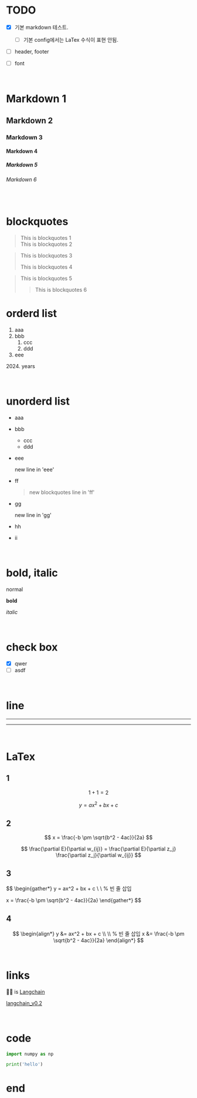 
# TODO
- [x] 기본 markdown 테스트.

  - [ ] 기본 config에서는 LaTex 수식이 표현 안됨. 

- [ ] header, footer
- [ ] font

&nbsp;

# Markdown 1

## Markdown 2

### Markdown 3

#### Markdown 4

##### Markdown 5

###### Markdown 6

&nbsp;

# blockquotes

> This is blockquotes 1<br>
> This is blockquotes 2

> This is blockquotes 3
> 
> This is blockquotes 4

> This is blockquotes 5
>> This is blockquotes 6
&nbsp;


# orderd list

1. aaa
2. bbb
   1. ccc
   2. ddd
3. eee

2024\. years

&nbsp;

# unorderd list

- aaa
- bbb
  - ccc
  - ddd
- eee

    new line in 'eee'

- ff
    > new blockquotes line in 'ff'
- gg

    new line in 'gg'
- hh
- ii

&nbsp;

# bold, italic

normal  <!-- comment -->

**bold**

*italic*

&nbsp;

# check box

- [X] qwer
- [ ] asdf

&nbsp;

# line

---

***

&nbsp;

# LaTex 

## 1
$$
1+1=2
$$

$$
y = ax^2 + bx + c
$$

## 2

$$
x = \frac{-b \pm \sqrt{b^2 - 4ac}}{2a}
$$


$$
\frac{\partial E}{\partial w_{ij}} = \frac{\partial E}{\partial z_j} \frac{\partial z_j}{\partial w_{ij}}
$$



## 3

$$
\begin{gather*}
y = ax^2 + bx + c \\
\\ % 빈 줄 삽입

x = \frac{-b \pm \sqrt{b^2 - 4ac}}{2a}
\end{gather*}
$$

## 4
$$
\begin{align*}
y &= ax^2 + bx + c \\
\\ % 빈 줄 삽입
x &= \frac{-b \pm \sqrt{b^2 - 4ac}}{2a}
\end{align*}
$$

&nbsp;

# links


🦜️🔗 is [Langchain](https://github.com/langchain-ai/langchain "LangChain is a framework for developing applications powered by large language models (LLMs).")

[langchain_v0.2](https://python.langchain.com/v0.2/docs/introduction/)


&nbsp;

# code


``` python
import numpy as np

print('hello')
```


# end